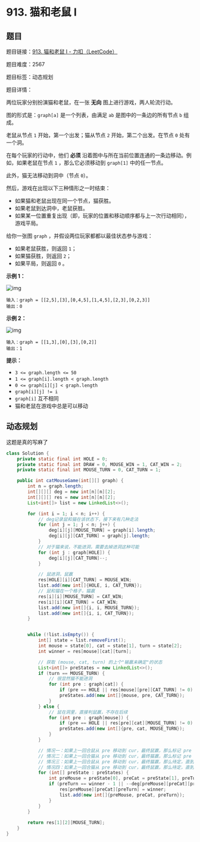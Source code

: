 # 913. 猫和老鼠 I

## 题目

题目链接：[913. 猫和老鼠 I - 力扣（LeetCode）](https://leetcode.cn/problems/cat-and-mouse/description/)

题目难度：2567

题目标签：动态规划

题目详情：

两位玩家分别扮演猫和老鼠，在一张 **无向** 图上进行游戏，两人轮流行动。

图的形式是：`graph[a]` 是一个列表，由满足 `ab` 是图中的一条边的所有节点 `b` 组成。

老鼠从节点 `1` 开始，第一个出发；猫从节点 `2` 开始，第二个出发。在节点 `0` 处有一个洞。

在每个玩家的行动中，他们 **必须** 沿着图中与所在当前位置连通的一条边移动。例如，如果老鼠在节点 `1` ，那么它必须移动到 `graph[1]` 中的任一节点。

此外，猫无法移动到洞中（节点 `0`）。

然后，游戏在出现以下三种情形之一时结束：

- 如果猫和老鼠出现在同一个节点，猫获胜。
- 如果老鼠到达洞中，老鼠获胜。
- 如果某一位置重复出现（即，玩家的位置和移动顺序都与上一次行动相同），游戏平局。

给你一张图 `graph` ，并假设两位玩家都都以最佳状态参与游戏：

- 如果老鼠获胜，则返回 `1`；
- 如果猫获胜，则返回 `2`；
- 如果平局，则返回 `0` 。

**示例 1：**

![img](https://assets.leetcode.com/uploads/2020/11/17/cat1.jpg)

```
输入：graph = [[2,5],[3],[0,4,5],[1,4,5],[2,3],[0,2,3]]
输出：0
```

**示例 2：**

![img](https://assets.leetcode.com/uploads/2020/11/17/cat2.jpg)

```
输入：graph = [[1,3],[0],[3],[0,2]]
输出：1
```

**提示：**

- `3 <= graph.length <= 50`
- `1 <= graph[i].length < graph.length`
- `0 <= graph[i][j] < graph.length`
- `graph[i][j] != i`
- `graph[i]` 互不相同
- 猫和老鼠在游戏中总是可以移动



## 动态规划

这题是真的写麻了

``` java
class Solution {
    private static final int HOLE = 0;
    private static final int DRAW = 0, MOUSE_WIN = 1, CAT_WIN = 2;
    private static final int MOUSE_TURN = 0, CAT_TURN = 1;

    public int catMouseGame(int[][] graph) {
        int n = graph.length;
        int[][][] deg = new int[n][n][2];
        int[][][] res = new int[n][n][2];
        List<int[]> list = new LinkedList<>();

        for (int i = 1; i < n; i++) {
            // deg记录鼠和猫在该状态下，接下来有几种走法
            for (int j = 1; j < n; j++) {
                deg[i][j][MOUSE_TURN] = graph[i].length;
                deg[i][j][CAT_TURN] = graph[j].length;
            }
            // 对于猫来说，不能进洞，需要去掉进洞这种可能
            for (int j : graph[HOLE]) {
                deg[i][j][CAT_TURN]--;
            }

            // 鼠进洞，鼠赢
            res[HOLE][i][CAT_TURN] = MOUSE_WIN;
            list.add(new int[]{HOLE, i, CAT_TURN});
            // 鼠和猫在一个格子，猫赢
            res[i][i][MOUSE_TURN] = CAT_WIN;
            res[i][i][CAT_TURN] = CAT_WIN;
            list.add(new int[]{i, i, MOUSE_TURN});
            list.add(new int[]{i, i, CAT_TURN});
        }


        while (!list.isEmpty()) {
            int[] state = list.removeFirst();
            int mouse = state[0], cat = state[1], turn = state[2];
            int winner = res[mouse][cat][turn];

            // 获取 (mouse, cat, turn) 的上个"输赢未确定"的状态
            List<int[]> preStates = new LinkedList<>();
            if (turn == MOUSE_TURN) {
                // 很显然猫不能进洞
                for (int pre : graph[cat]) {
                    if (pre == HOLE || res[mouse][pre][CAT_TURN] != 0) continue;
                    preStates.add(new int[]{mouse, pre, CAT_TURN});
                }
            } else {
                // 鼠在洞里，直接判鼠赢，不存在后续
                for (int pre : graph[mouse]) {
                    if (pre == HOLE || res[pre][cat][MOUSE_TURN] != 0) continue;
                    preStates.add(new int[]{pre, cat, MOUSE_TURN});
                }
            }

            // 情况一：如果上一回合鼠从 pre 移动到 cur，最终鼠赢，那么标记 pre 状态为鼠赢
            // 情况二：如果上一回合猫从 pre 移动到 cur，最终猫赢，那么标记 pre 状态为猫赢
            // 情况三：如果上一回合鼠从 pre 移动到 cur，最终猫赢，那么待定，直到我们发现从 pre 出发能到达的状态都是猫赢，那么标记 pre 状态为猫赢
            // 情况四：如果上一回合猫从 pre 移动到 cur，最终鼠赢，那么待定，直到我们发现从 pre 出发能到达的状态都是鼠赢，那么标记 pre 状态为鼠赢
            for (int[] preState : preStates) {
                int preMouse = preState[0], preCat = preState[1], preTurn = preState[2];
                if (preTurn == winner - 1 || --deg[preMouse][preCat][preTurn] == 0) {
                    res[preMouse][preCat][preTurn] = winner;
                    list.add(new int[]{preMouse, preCat, preTurn});
                }
            }
        }
        
        return res[1][2][MOUSE_TURN];
    }
}
```